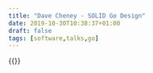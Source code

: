 ```yaml
---
title: "Dave Cheney - SOLID Go Design"
date: 2019-10-30T10:38:37+01:00
draft: false
tags: [software,talks,go]
---
```

{{<youtube zzAdEt3xZ1M>}}